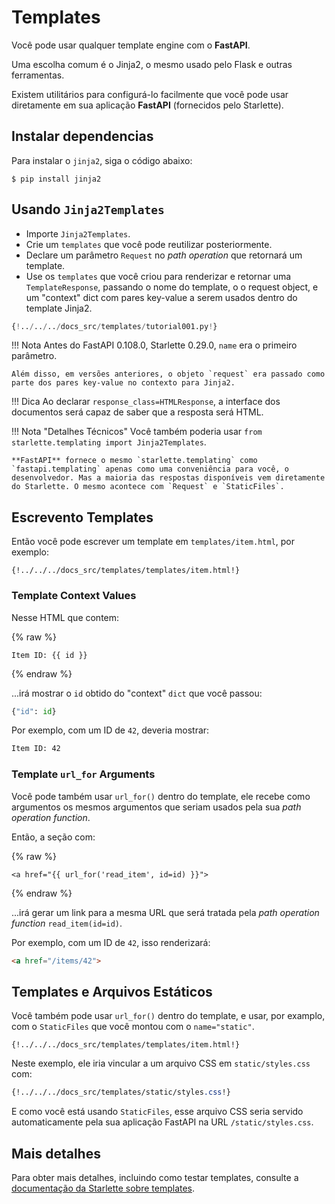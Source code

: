 # Templates

Você pode usar qualquer template engine com o **FastAPI**.

Uma escolha comum é o Jinja2, o mesmo usado pelo Flask e outras ferramentas.

Existem utilitários para configurá-lo facilmente que você pode usar diretamente em sua aplicação **FastAPI** (fornecidos pelo Starlette).

## Instalar dependencias

Para instalar o `jinja2`, siga o código abaixo:

<div class="termy">

```console
$ pip install jinja2
```

</div>

## Usando `Jinja2Templates`

* Importe `Jinja2Templates`.
* Crie um `templates` que você pode reutilizar posteriormente.
* Declare um parâmetro `Request` no *path operation* que retornará um template.
* Use os `templates` que você criou para renderizar e retornar uma `TemplateResponse`, passando o nome do template, o o request object, e um "context" dict com pares key-value a serem usados dentro do template Jinja2.

```Python hl_lines="4  11  15-18"
{!../../../docs_src/templates/tutorial001.py!}
```

!!! Nota
    Antes do FastAPI 0.108.0, Starlette 0.29.0, `name` era o primeiro parâmetro.

    Além disso, em versões anteriores, o objeto `request` era passado como parte dos pares key-value no contexto para Jinja2.


!!! Dica
    Ao declarar `response_class=HTMLResponse`, a interface dos documentos será capaz de saber que a resposta será HTML.


!!! Nota "Detalhes Técnicos"
    Você também poderia usar `from starlette.templating import Jinja2Templates`.

    **FastAPI** fornece o mesmo `starlette.templating` como `fastapi.templating` apenas como uma conveniência para você, o desenvolvedor. Mas a maioria das respostas disponíveis vem diretamente do Starlette. O mesmo acontece com `Request` e `StaticFiles`.

## Escrevento Templates

Então você pode escrever um template em `templates/item.html`, por exemplo:

```jinja hl_lines="7"
{!../../../docs_src/templates/templates/item.html!}
```

### Template Context Values

Nesse HTML que contem:

{% raw %}

```jinja
Item ID: {{ id }}
```

{% endraw %}

...irá mostrar o `id` obtido do "context" `dict` que você passou:

```Python
{"id": id}
```

Por exemplo, com um ID de `42`, deveria mostrar:

```html
Item ID: 42
```

### Template `url_for` Arguments

Você pode também usar `url_for()` dentro do template, ele recebe como argumentos os mesmos argumentos que seriam usados pela sua *path operation function*.

Então, a seção com:

{% raw %}

```jinja
<a href="{{ url_for('read_item', id=id) }}">
```

{% endraw %}

...irá gerar um link para a mesma URL que será tratada pela *path operation function* `read_item(id=id)`.

Por exemplo, com um ID de `42`, isso renderizará:

```html
<a href="/items/42">
```

## Templates e Arquivos Estáticos

Você também pode usar `url_for()` dentro do template, e usar, por examplo, com o `StaticFiles` que você montou com o `name="static"`.

```jinja hl_lines="4"
{!../../../docs_src/templates/templates/item.html!}
```

Neste exemplo, ele iria vincular a um arquivo CSS em `static/styles.css` com:

```CSS hl_lines="4"
{!../../../docs_src/templates/static/styles.css!}
```

E como você está usando `StaticFiles`, esse arquivo CSS seria servido automaticamente pela sua aplicação FastAPI na URL `/static/styles.css`.

## Mais detalhes

Para obter mais detalhes, incluindo como testar templates, consulte a <a href="https://www.starlette.io/templates/" class="external-link" target="_blank">documentação da Starlette sobre templates</a>.
